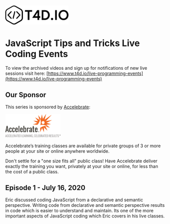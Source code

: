 <a href="http://www.t4d.io"><img src="images/t4d-io-logo-black.svg" width="200" alt="T4D.IO Logo"></a>

# JavaScript Tips and Tricks Live Coding Events

To view the archived videos and sign up for notifications of new live sessions visit here: [https://www.t4d.io/live-programming-events](https://www.t4d.io/live-programming-events)

## Our Sponsor

This series is sponsored by <a href="http://www.accelebrate.com">Accelebrate</a>:

<a href="http://www.accelebrate.com"><img src="images/accelebrate.png" width="175" alt="Accelebrate Logo"></a>

Accelebrate’s training classes are available for private groups of 3 or more people at your site or online anywhere worldwide.

Don't settle for a "one size fits all" public class! Have Accelebrate deliver exactly the training you want, privately at your site or online, for less than the cost of a public class.


## Episode 1 - July 16, 2020

Eric discussed coding JavaScript from a declarative and semantic perspective. Writing code from declarative and semantic perspective results in code which is easier to understand and maintain. Its one of the more important aspects of JavaScript coding which Eric covers in his live classes.
